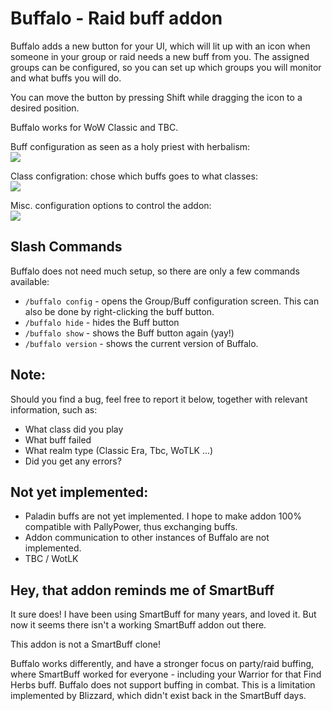 # Buffalo - Raid buff addon
Buffalo adds a new button for your UI, which will lit up with an icon when someone in your group or raid needs a new buff from you. The assigned groups can be configured, so you can set up which groups you will monitor and what buffs you will do.

You can move the button by pressing Shift while dragging the icon to a desired position.

Buffalo works for WoW Classic and TBC.

Buff configuration as seen as a holy priest with herbalism:<br/>
<img src="https://github.com/Sentilix/buffalo/blob/6c5cf96f0ba16257972d2df24f7bc06ac66ece56/Images/buffalo-configuration-priest.jpg?raw=true" />

Class configration: chose which buffs goes to what classes:<br/>
<img src="https://github.com/Sentilix/buffalo/blob/buffalo-0.4.0-buffconfig/Images/buffalo-classconfig-priest.jpg?raw=true" />

Misc. configuration options to control the addon:<br/>
<img src="https://github.com/Sentilix/buffalo/blob/6c5cf96f0ba16257972d2df24f7bc06ac66ece56/Images/buffalo-configuration-general.jpg?raw=true" />


## Slash Commands
Buffalo does not need much setup, so there are only a few commands available:

* `/buffalo config` - opens the Group/Buff configuration screen. This can also be done by right-clicking the buff button.
* `/buffalo hide` - hides the Buff button
* `/buffalo show` - shows the Buff button again (yay!)
* `/buffalo version` - shows the current version of Buffalo.


## Note:
Should you find a bug, feel free to report it below, together with relevant information, such as:
* What class did you play
* What buff failed
* What realm type (Classic Era, Tbc, WoTLK ...)
* Did you get any errors?


## Not yet implemented:
* Paladin buffs are not yet implemented. I hope to make addon 100% compatible with PallyPower, thus exchanging buffs.
* Addon communication to other instances of Buffalo are not implemented.
* TBC / WotLK


## Hey, that addon reminds me of SmartBuff
It sure does! I have been using SmartBuff for many years, and loved it. But now it seems there isn't a working SmartBuff addon out there.

This addon is not a SmartBuff clone!

Buffalo works differently, and have a stronger focus on party/raid buffing, where SmartBuff worked for everyone - including your Warrior for that Find Herbs buff. Buffalo does not support buffing in combat. This is a limitation implemented by Blizzard, which didn't exist back in the SmartBuff days.

 
